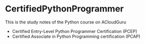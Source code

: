 # CertifiedPythonProgrammer
This is the study notes of the Python course on ACloudGuru

* Certified Entry-Level Python Programmer Certification (PCEP)
* Certified Associate in Python Programming certification (PCAP)
